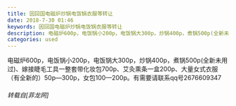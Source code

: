 ```yaml
---
title: 因回国电磁炉炒锅电饭锅衣服等转让
date: 2018-7-30 01:46
keywords: 因回国电磁炉炒锅电饭锅衣服等转让
description: 电磁炉600p，电饭锅小200p，电饭锅大300p，炒锅400p，煮锅500p(全新未用过)、嫁接睫毛工具一整套带化妆包700p、艾灸熏条一盒200p、大量女式衣服（有全新的）50p—300p，女包100—200p。有需要请联系qq号2676609347
categories: used
---
```

<td class="t_f" id="postmessage_1569382">

电磁炉600p，电饭锅小200p，电饭锅大300p，炒锅400p，煮锅500p(全新未用过)、嫁接睫毛工具一整套带化妆包700p、艾灸熏条一盒200p、大量女式衣服（有全新的）50p—300p，女包100—200p。有需要请联系qq号2676609347</td>
###### 转载自[菲龙网]